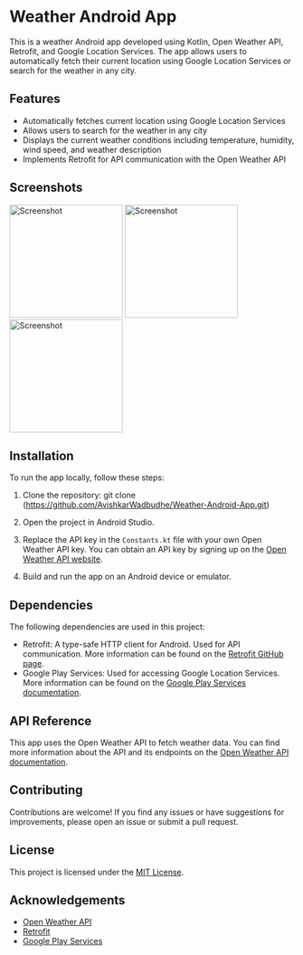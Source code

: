 # Weather Android App

This is a weather Android app developed using Kotlin, Open Weather API, Retrofit, and Google Location Services. The app allows users to automatically fetch their current location using Google Location Services or search for the weather in any city.

## Features

- Automatically fetches current location using Google Location Services
- Allows users to search for the weather in any city
- Displays the current weather conditions including temperature, humidity, wind speed, and weather description
- Implements Retrofit for API communication with the Open Weather API

## Screenshots
<img src="https://github.com/AvishkarWadbudhe/Weather-Android-App/assets/96787413/0b001643-038a-4fcf-b42b-6f26423490b8" alt="Screenshot" width="200px">
<img src="https://github.com/AvishkarWadbudhe/Weather-Android-App/assets/96787413/d60eef2e-41f9-4745-83b9-2c969c5e04a4" alt="Screenshot" width="200px">
<img src="https://github.com/AvishkarWadbudhe/Weather-Android-App/assets/96787413/b1e67a28-1096-4961-bfc2-4360ddbeb33a" alt="Screenshot" width="200px">


## Installation

To run the app locally, follow these steps:

1. Clone the repository: git clone (https://github.com/AvishkarWadbudhe/Weather-Android-App.git)

2. Open the project in Android Studio.

3. Replace the API key in the `Constants.kt` file with your own Open Weather API key. You can obtain an API key by signing up on the [Open Weather API website](https://openweathermap.org/).

4. Build and run the app on an Android device or emulator.

## Dependencies

The following dependencies are used in this project:

- Retrofit: A type-safe HTTP client for Android. Used for API communication. More information can be found on the [Retrofit GitHub page](https://github.com/square/retrofit).
- Google Play Services: Used for accessing Google Location Services. More information can be found on the [Google Play Services documentation](https://developers.google.com/android/guides/overview).

## API Reference

This app uses the Open Weather API to fetch weather data. You can find more information about the API and its endpoints on the [Open Weather API documentation](https://openweathermap.org/api).

## Contributing

Contributions are welcome! If you find any issues or have suggestions for improvements, please open an issue or submit a pull request.

## License

This project is licensed under the [MIT License](LICENSE).

## Acknowledgements

- [Open Weather API](https://openweathermap.org/)
- [Retrofit](https://github.com/square/retrofit)
- [Google Play Services](https://developers.google.com/android/guides/overview)
